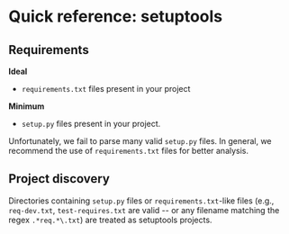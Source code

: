 # Quick reference: setuptools

## Requirements

**Ideal**

- `requirements.txt` files present in your project

**Minimum**

- `setup.py` files present in your project. 

Unfortunately, we fail to parse many valid `setup.py` files. In general, we recommend the use of `requirements.txt` files for better analysis.

## Project discovery

Directories containing `setup.py` files or `requirements.txt`-like files (e.g., `req-dev.txt`, `test-requires.txt` are valid -- or any filename matching the regex `.*req.*\.txt`) are treated as setuptools projects.
